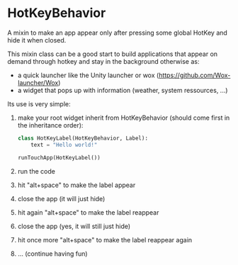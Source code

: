 # HotKeyBehavior
A mixin to make an app appear only after pressing some global HotKey and hide it when closed.

This mixin class can be a good start to build applications 
that appear on demand through hotkey and stay in the background otherwise as:
 - a quick launcher like the Unity launcher or wox (https://github.com/Wox-launcher/Wox)
 - a widget that pops up with information (weather, system ressources, ...)

Its use is very simple:
 1. make your root widget inherit from HotKeyBehavior (should come first in the inheritance order):
 
    ```python
    class HotKeyLabel(HotKeyBehavior, Label):
        text = "Hello world!"

    runTouchApp(HotKeyLabel())
    ```
    
 2. run the code
 3. hit "alt+space" to make the label appear
 4. close the app (it will just hide)
 5. hit again "alt+space" to make the label reappear
 6. close the app (yes, it will still just hide)
 7. hit once more "alt+space" to make the label reappear again
 8. ... (continue having fun)
 
